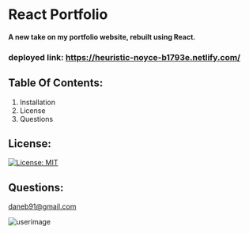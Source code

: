 
# React Portfolio 
#### A new take on my portfolio website, rebuilt using React. 

### deployed link: https://heuristic-noyce-b1793e.netlify.com/

## Table Of Contents:
  1. Installation 
  2. License
  3. Questions 

## License: 
 [![License: MIT](https://img.shields.io/badge/License-MIT-yellow.svg)](https://opensource.org/licenses/MIT) 
## Questions: 
daneb91@gmail.com 

![userimage](https://avatars0.githubusercontent.com/u/8218186?v=4)